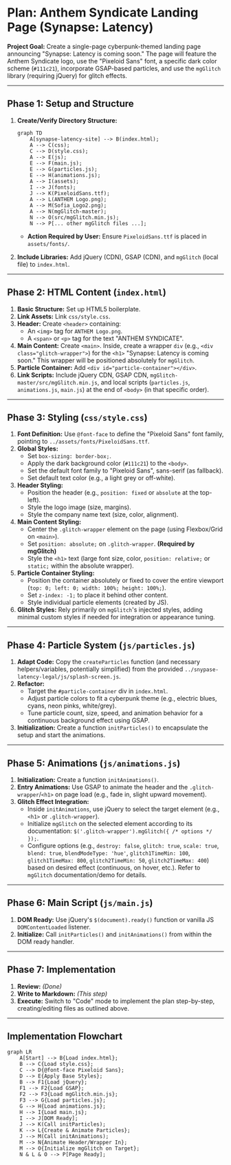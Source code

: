 # Plan: Anthem Syndicate Landing Page (Synapse: Latency)

**Project Goal:** Create a single-page cyberpunk-themed landing page announcing "Synapse: Latency is coming soon." The page will feature the Anthem Syndicate logo, use the "Pixeloid Sans" font, a specific dark color scheme (`#111c21`), incorporate GSAP-based particles, and use the `mgGlitch` library (requiring jQuery) for glitch effects.

---

## Phase 1: Setup and Structure

1.  **Create/Verify Directory Structure:**
    ```mermaid
    graph TD
        A[synapse-latency-site] --> B(index.html);
        A --> C(css);
        C --> D(style.css);
        A --> E(js);
        E --> F(main.js);
        E --> G(particles.js);
        E --> H(animations.js);
        A --> I(assets);
        I --> J(fonts);
        J --> K(PixeloidSans.ttf);
        A --> L(ANTHEM Logo.png);
        A --> M(Sofia_Logo2.png);
        A --> N(mgGlitch-master);
        N --> O(src/mgGlitch.min.js);
        N --> P[... other mgGlitch files ...];
    ```
    *   **Action Required by User:** Ensure `PixeloidSans.ttf` is placed in `assets/fonts/`.

2.  **Include Libraries:** Add jQuery (CDN), GSAP (CDN), and `mgGlitch` (local file) to `index.html`.

---

## Phase 2: HTML Content (`index.html`)

1.  **Basic Structure:** Set up HTML5 boilerplate.
2.  **Link Assets:** Link `css/style.css`.
3.  **Header:** Create `<header>` containing:
    *   An `<img>` tag for `ANTHEM Logo.png`.
    *   A `<span>` or `<p>` tag for the text "ANTHEM SYNDICATE".
4.  **Main Content:** Create `<main>`. Inside, create a wrapper `div` (e.g., `<div class="glitch-wrapper">`) for the `<h1>` "Synapse: Latency is coming soon." This wrapper will be positioned absolutely for `mgGlitch`.
5.  **Particle Container:** Add `<div id="particle-container"></div>`.
6.  **Link Scripts:** Include jQuery CDN, GSAP CDN, `mgGlitch-master/src/mgGlitch.min.js`, and local scripts (`particles.js`, `animations.js`, `main.js`) at the end of `<body>` (in that specific order).

---

## Phase 3: Styling (`css/style.css`)

1.  **Font Definition:** Use `@font-face` to define the "Pixeloid Sans" font family, pointing to `../assets/fonts/PixeloidSans.ttf`.
2.  **Global Styles:**
    *   Set `box-sizing: border-box;`.
    *   Apply the dark background color (`#111c21`) to the `<body>`.
    *   Set the default font family to "Pixeloid Sans", sans-serif (as fallback).
    *   Set default text color (e.g., a light grey or off-white).
3.  **Header Styling:**
    *   Position the header (e.g., `position: fixed` or `absolute` at the top-left).
    *   Style the logo image (size, margins).
    *   Style the company name text (size, color, alignment).
4.  **Main Content Styling:**
    *   Center the `.glitch-wrapper` element on the page (using Flexbox/Grid on `<main>`).
    *   Set `position: absolute;` on `.glitch-wrapper`. **(Required by mgGlitch)**
    *   Style the `<h1>` text (large font size, color, `position: relative;` or `static;` within the absolute wrapper).
5.  **Particle Container Styling:**
    *   Position the container absolutely or fixed to cover the entire viewport (`top: 0; left: 0; width: 100%; height: 100%;`).
    *   Set `z-index: -1;` to place it behind other content.
    *   Style individual particle elements (created by JS).
6.  **Glitch Styles:** Rely primarily on `mgGlitch`'s injected styles, adding minimal custom styles if needed for integration or appearance tuning.

---

## Phase 4: Particle System (`js/particles.js`)

1.  **Adapt Code:** Copy the `createParticles` function (and necessary helpers/variables, potentially simplified) from the provided `../snypase-latency-legal/js/splash-screen.js`.
2.  **Refactor:**
    *   Target the `#particle-container` div in `index.html`.
    *   Adjust particle colors to fit a cyberpunk theme (e.g., electric blues, cyans, neon pinks, white/grey).
    *   Tune particle count, size, speed, and animation behavior for a continuous background effect using GSAP.
3.  **Initialization:** Create a function `initParticles()` to encapsulate the setup and start the animations.

---

## Phase 5: Animations (`js/animations.js`)

1.  **Initialization:** Create a function `initAnimations()`.
2.  **Entry Animations:** Use GSAP to animate the header and the `.glitch-wrapper`/`<h1>` on page load (e.g., fade in, slight upward movement).
3.  **Glitch Effect Integration:**
    *   Inside `initAnimations`, use jQuery to select the target element (e.g., `<h1>` or `.glitch-wrapper`).
    *   Initialize `mgGlitch` on the selected element according to its documentation: `$('.glitch-wrapper').mgGlitch({ /* options */ });`.
    *   Configure options (e.g., `destroy: false`, `glitch: true`, `scale: true`, `blend: true`, `blendModeType: 'hue'`, `glitch1TimeMin: 100`, `glitch1TimeMax: 800`, `glitch2TimeMin: 50`, `glitch2TimeMax: 400`) based on desired effect (continuous, on hover, etc.). Refer to `mgGlitch` documentation/demo for details.

---

## Phase 6: Main Script (`js/main.js`)

1.  **DOM Ready:** Use jQuery's `$(document).ready()` function or vanilla JS `DOMContentLoaded` listener.
2.  **Initialize:** Call `initParticles()` and `initAnimations()` from within the DOM ready handler.

---

## Phase 7: Implementation

1.  **Review:** *(Done)*
2.  **Write to Markdown:** *(This step)*
3.  **Execute:** Switch to "Code" mode to implement the plan step-by-step, creating/editing files as outlined above.

---

## Implementation Flowchart

```mermaid
graph LR
    A[Start] --> B{Load index.html};
    B --> C{Load style.css};
    C --> D{@font-face Pixeloid Sans};
    D --> E{Apply Base Styles};
    B --> F1{Load jQuery};
    F1 --> F2{Load GSAP};
    F2 --> F3{Load mgGlitch.min.js};
    F3 --> G{Load particles.js};
    G --> H{Load animations.js};
    H --> I{Load main.js};
    I --> J[DOM Ready];
    J --> K(Call initParticles);
    K --> L{Create & Animate Particles};
    J --> M(Call initAnimations);
    M --> N{Animate Header/Wrapper In};
    M --> O{Initialize mgGlitch on Target};
    N & L & O --> P[Page Ready];